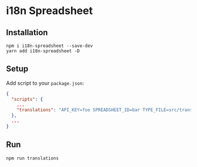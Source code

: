 # i18n Spreadsheet

## Installation

```
npm i i18n-spreadsheet --save-dev
yarn add i18n-spreadsheet -D
```

## Setup

Add script to your `package.json`:

```json
{
  "scripts": {
    ...
    "translations": "API_KEY=foo SPREADSHEET_ID=bar TYPE_FILE=src/translations.ts TRANSLATION_FILE=locales/{LANGUAGE_CODE}/common.json npm run --prefix node_modules/i18n-spreadsheet generate-translations",
  },
  ...
}
```

## Run

```
npm run translations
```
